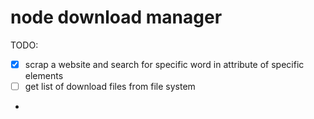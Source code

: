 # node download manager

TODO:

- [x] scrap a website and search for specific word in attribute of specific elements
- [ ] get list of download files from file system
-
